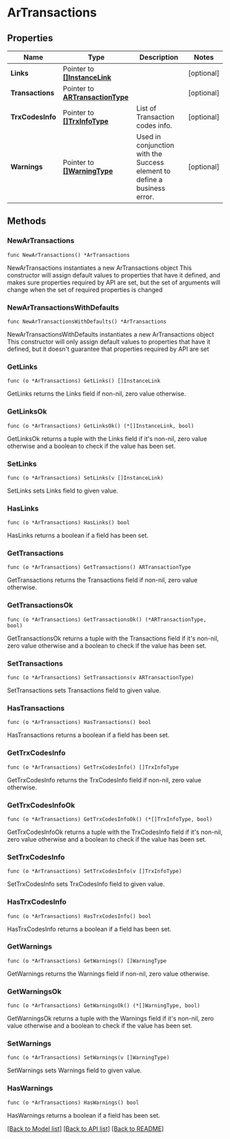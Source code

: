 # ArTransactions

## Properties

Name | Type | Description | Notes
------------ | ------------- | ------------- | -------------
**Links** | Pointer to [**[]InstanceLink**](InstanceLink.md) |  | [optional] 
**Transactions** | Pointer to [**ARTransactionType**](ARTransactionType.md) |  | [optional] 
**TrxCodesInfo** | Pointer to [**[]TrxInfoType**](TrxInfoType.md) | List of Transaction codes info. | [optional] 
**Warnings** | Pointer to [**[]WarningType**](WarningType.md) | Used in conjunction with the Success element to define a business error. | [optional] 

## Methods

### NewArTransactions

`func NewArTransactions() *ArTransactions`

NewArTransactions instantiates a new ArTransactions object
This constructor will assign default values to properties that have it defined,
and makes sure properties required by API are set, but the set of arguments
will change when the set of required properties is changed

### NewArTransactionsWithDefaults

`func NewArTransactionsWithDefaults() *ArTransactions`

NewArTransactionsWithDefaults instantiates a new ArTransactions object
This constructor will only assign default values to properties that have it defined,
but it doesn't guarantee that properties required by API are set

### GetLinks

`func (o *ArTransactions) GetLinks() []InstanceLink`

GetLinks returns the Links field if non-nil, zero value otherwise.

### GetLinksOk

`func (o *ArTransactions) GetLinksOk() (*[]InstanceLink, bool)`

GetLinksOk returns a tuple with the Links field if it's non-nil, zero value otherwise
and a boolean to check if the value has been set.

### SetLinks

`func (o *ArTransactions) SetLinks(v []InstanceLink)`

SetLinks sets Links field to given value.

### HasLinks

`func (o *ArTransactions) HasLinks() bool`

HasLinks returns a boolean if a field has been set.

### GetTransactions

`func (o *ArTransactions) GetTransactions() ARTransactionType`

GetTransactions returns the Transactions field if non-nil, zero value otherwise.

### GetTransactionsOk

`func (o *ArTransactions) GetTransactionsOk() (*ARTransactionType, bool)`

GetTransactionsOk returns a tuple with the Transactions field if it's non-nil, zero value otherwise
and a boolean to check if the value has been set.

### SetTransactions

`func (o *ArTransactions) SetTransactions(v ARTransactionType)`

SetTransactions sets Transactions field to given value.

### HasTransactions

`func (o *ArTransactions) HasTransactions() bool`

HasTransactions returns a boolean if a field has been set.

### GetTrxCodesInfo

`func (o *ArTransactions) GetTrxCodesInfo() []TrxInfoType`

GetTrxCodesInfo returns the TrxCodesInfo field if non-nil, zero value otherwise.

### GetTrxCodesInfoOk

`func (o *ArTransactions) GetTrxCodesInfoOk() (*[]TrxInfoType, bool)`

GetTrxCodesInfoOk returns a tuple with the TrxCodesInfo field if it's non-nil, zero value otherwise
and a boolean to check if the value has been set.

### SetTrxCodesInfo

`func (o *ArTransactions) SetTrxCodesInfo(v []TrxInfoType)`

SetTrxCodesInfo sets TrxCodesInfo field to given value.

### HasTrxCodesInfo

`func (o *ArTransactions) HasTrxCodesInfo() bool`

HasTrxCodesInfo returns a boolean if a field has been set.

### GetWarnings

`func (o *ArTransactions) GetWarnings() []WarningType`

GetWarnings returns the Warnings field if non-nil, zero value otherwise.

### GetWarningsOk

`func (o *ArTransactions) GetWarningsOk() (*[]WarningType, bool)`

GetWarningsOk returns a tuple with the Warnings field if it's non-nil, zero value otherwise
and a boolean to check if the value has been set.

### SetWarnings

`func (o *ArTransactions) SetWarnings(v []WarningType)`

SetWarnings sets Warnings field to given value.

### HasWarnings

`func (o *ArTransactions) HasWarnings() bool`

HasWarnings returns a boolean if a field has been set.


[[Back to Model list]](../README.md#documentation-for-models) [[Back to API list]](../README.md#documentation-for-api-endpoints) [[Back to README]](../README.md)


